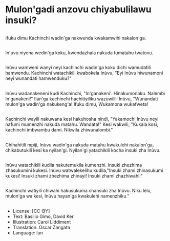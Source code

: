 # Mulon'gadi anzovu chiyabulilawu insuki?

##
Ifuku dimu Kachinchi wadin'ga nakwenda kwakamwihi nakalon'ga.

##
In'uvu niyena wedin'ga koku, kwendazhala nakuda tumatahu twatovu.

##
Inùvu wamweni wanyi neyi kachinchi wadin'ga koku dichi wamudatili hamwendu. Kachinchi watachikili kwabokela Inùvu, "Eyi Inùvu hiwunamoni neyi wunandati hamwenduku?"

##
Inùvu wadanakeneni kudi Kachinchi, "In'ganakeni'. Hinakumonaku. Nalembi In'ganakeni!" Ilan'ga kachinchi hachitiyiliku wazuwilili Inùvu, "Wunandati mulon'ga wadin'ga nakukeng'a! Ifuku dimu, Wukamona wukafweta!

##
Kachinchi wayili nakuwana kesi hakuhosha nindi, "Yakamochi Inùvu neyi nafumi mumenzhi nakuda matahu. Wandata!" Kesi wakwili, "Kukala kosi, kachinchi imbwambu dami. Nikwila zhiwunalombi."

##
Chihahitili mpiji, Inùvu wadin'ga nakuda matahu kwakulehi nakalon'ga, chikabutukili kesi ka nyilan'gi. Nyilan'gi yatachikili kocha insuki zha Inùvu.

##
Inùvu watachikili kudila nakutemukila kumenzhi. Insuki zhezhima zhasukumini kukesi. Inùvu watwalekelihu kudila,"Insuki zhami zhinasukumi kukesi! Insuki zhami zhezhima zhinayi! Insuki zhami zhazhiwahi!"

##
Kachinchi watiyili chiwahi hakusukuma chansuki zha Inùvu. Niku lelu, mulon'ga wa kesi, Inùvu hayan'ga kwakulehi namenzhiku."

##
* License: [CC-BY]
* Text: Basilio Gimo, David Ker
* Illustration: Carol Liddiment
* Translation: Oscar Zangata
* Language: lun
